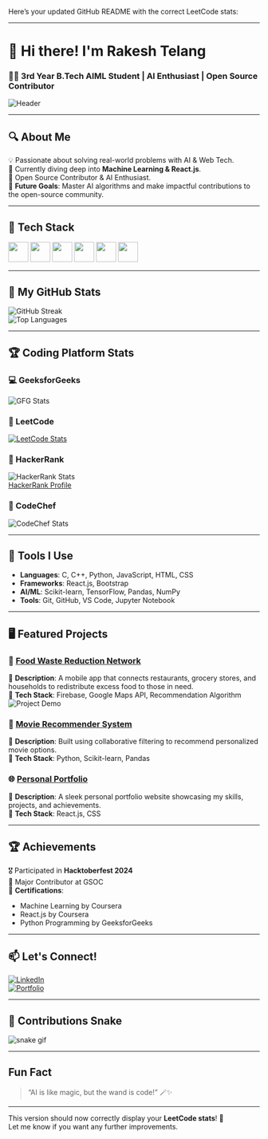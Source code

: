 Here’s your updated GitHub README with the correct LeetCode stats:

---

# 👋 Hi there! I'm Rakesh Telang  
### 👨‍💻 3rd Year B.Tech AIML Student | AI Enthusiast | Open Source Contributor  

![Header](https://via.placeholder.com/1200x300.png?text=Welcome+to+My+GitHub+Profile)  

---

## 🔍 About Me  
💡 Passionate about solving real-world problems with AI & Web Tech.  
🌱 Currently diving deep into **Machine Learning & React.js**.  
🚀 Open Source Contributor & AI Enthusiast.  
🎯 **Future Goals**: Master AI algorithms and make impactful contributions to the open-source community.  

---

## 🚀 Tech Stack  
<p align="left">
  <img src="https://cdn.jsdelivr.net/gh/devicons/devicon/icons/python/python-original.svg" width="40" height="40"/>
  <img src="https://cdn.jsdelivr.net/gh/devicons/devicon/icons/javascript/javascript-original.svg" width="40" height="40"/>
  <img src="https://cdn.jsdelivr.net/gh/devicons/devicon/icons/react/react-original.svg" width="40" height="40"/>
  <img src="https://cdn.jsdelivr.net/gh/devicons/devicon/icons/cplusplus/cplusplus-original.svg" width="40" height="40"/>
  <img src="https://cdn.jsdelivr.net/gh/devicons/devicon/icons/html5/html5-original.svg" width="40" height="40"/>
  <img src="https://cdn.jsdelivr.net/gh/devicons/devicon/icons/css3/css3-original.svg" width="40" height="40"/>
</p>

---

## 🌟 My GitHub Stats  
![GitHub Streak](https://streak-stats.demolab.com/?user=rakesh2971&theme=radical&hide_border=true)  
![Top Languages](https://github-readme-stats.vercel.app/api/top-langs/?username=rakesh2971&layout=compact&theme=radical)  

---

## 🏆 Coding Platform Stats  

### 💻 GeeksforGeeks  
![GFG Stats](https://geeks-for-geeks-stats-api-napiyo.vercel.app/?userName=telangrlc4h)  

### 🧠 LeetCode  
[![LeetCode Stats](https://leetcard.jacoblin.cool/CszmjkHgZi?theme=light&font=Baloo&ext=heatmap)](https://leetcode.com/CszmjkHgZi/)

### 🔑 HackerRank  
![HackerRank Stats](https://img.shields.io/badge/HackerRank-Green?style=flat-square&logo=hackerrank&logoColor=white)  
[HackerRank Profile](https://www.hackerrank.com/telangrc2971)  

### 🍴 CodeChef  
![CodeChef Stats](https://cp-logo.vercel.app/codechef/hearty_boar_65)  

---

## 🔨 Tools I Use  
- **Languages**: C, C++, Python, JavaScript, HTML, CSS  
- **Frameworks**: React.js, Bootstrap  
- **AI/ML**: Scikit-learn, TensorFlow, Pandas, NumPy  
- **Tools**: Git, GitHub, VS Code, Jupyter Notebook  

---

## 🖥️ Featured Projects  

### 🎯 [Food Waste Reduction Network](https://github.com/yourusername/FoodWasteReduction)  
🚀 **Description**: A mobile app that connects restaurants, grocery stores, and households to redistribute excess food to those in need.  
🔧 **Tech Stack**: Firebase, Google Maps API, Recommendation Algorithm  
![Project Demo](https://via.placeholder.com/600x300.png?text=Project+Demo)  

### 🧠 [Movie Recommender System](https://github.com/yourusername/MovieRecommender)  
🚀 **Description**: Built using collaborative filtering to recommend personalized movie options.  
🔧 **Tech Stack**: Python, Scikit-learn, Pandas  

### 🌐 [Personal Portfolio](https://github.com/yourusername/Portfolio)  
🚀 **Description**: A sleek personal portfolio website showcasing my skills, projects, and achievements.  
🔧 **Tech Stack**: React.js, CSS  

---

## 🏆 Achievements  
🎖️ Participated in **Hacktoberfest 2024**  
🌟 Major Contributor at GSOC  
📜 **Certifications**:  
  - Machine Learning by Coursera  
  - React.js by Coursera  
  - Python Programming by GeeksforGeeks  

---

## 📫 Let's Connect!  
[![LinkedIn](https://img.shields.io/badge/LinkedIn-%230077B5.svg?style=for-the-badge&logo=linkedin&logoColor=white)](https://linkedin.com/in/your-profile)  
[![Portfolio](https://img.shields.io/badge/Portfolio-%23FF5722.svg?style=for-the-badge&logo=firefox&logoColor=white)](https://yourportfolio.com)  

---

## 🐍 Contributions Snake  
![snake gif](https://github.com/rakesh2971/rakesh2971/blob/output/github-contribution-grid-snake.svg)

---

## Fun Fact  
> “AI is like magic, but the wand is code!” 🪄✨  

---

This version should now correctly display your **LeetCode stats**! 🚀  
Let me know if you want any further improvements.
